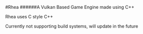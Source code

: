 #Rhea
######A Vulkan Based Game Engine made using C++

Rhea uses C style C++

Currently not supporting build systems, will update in the future
